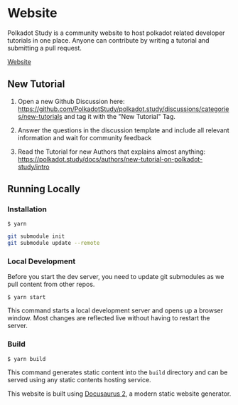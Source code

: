 # Website

Polkadot Study is a community website to host polkadot related developer
tutorials in one place. Anyone can contribute by writing a tutorial and
submitting a pull request.

[Website](https://polkadot.study/)

## New Tutorial

1. Open a new Github Discussion here:
   https://github.com/PolkadotStudy/polkadot.study/discussions/categories/new-tutorials
   and tag it with the "New Tutorial" Tag.

2. Answer the questions in the discussion template and include all relevant
   information and wait for community feedback

3. Read the Tutorial for new Authors that explains almost anything:
   https://polkadot.study/docs/authors/new-tutorial-on-polkadot-study/intro

## Running Locally

### Installation

```
$ yarn
```

```bash
git submodule init
git submodule update --remote
```

### Local Development

Before you start the dev server, you need to update git submodules as we pull
content from other repos.

```
$ yarn start
```

This command starts a local development server and opens up a browser window.
Most changes are reflected live without having to restart the server.

### Build

```
$ yarn build
```

This command generates static content into the `build` directory and can be
served using any static contents hosting service.

This website is built using [Docusaurus 2](https://docusaurus.io/), a modern
static website generator.
